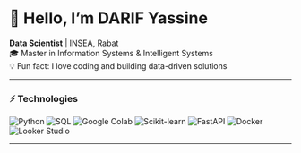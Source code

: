 # 👋 Hello, I’m DARIF Yassine

**Data Scientist** | INSEA, Rabat  
🎓 Master in Information Systems & Intelligent Systems  
💡 Fun fact: I love coding and building data-driven solutions  

---

### ⚡ Technologies

<p>
  <img src="https://img.shields.io/badge/Python-3776AB?style=for-the-badge&logo=python&logoColor=white" alt="Python" /> 
  <img src="https://img.shields.io/badge/SQL-4479A1?style=for-the-badge&logo=sql&logoColor=white" alt="SQL" /> 
  <img src="https://img.shields.io/badge/Google%20Colab-F9AB00?style=for-the-badge&logo=googlecolab&logoColor=white" alt="Google Colab" /> 
  <img src="https://img.shields.io/badge/Scikit--learn-F7931E?style=for-the-badge&logo=scikitlearn&logoColor=white" alt="Scikit-learn" /> 
  <img src="https://img.shields.io/badge/FastAPI-009688?style=for-the-badge&logo=fastapi&logoColor=white" alt="FastAPI" /> 
  <img src="https://img.shields.io/badge/Docker-2496ED?style=for-the-badge&logo=docker&logoColor=white" alt="Docker" /> 
  <img src="https://img.shields.io/badge/Looker%20Studio-00A2FF?style=for-the-badge&logo=google&logoColor=white" alt="Looker Studio" />
</p>

---
